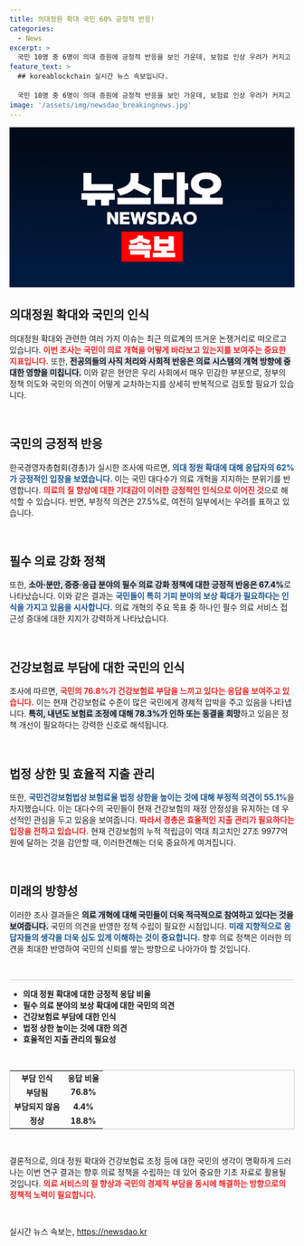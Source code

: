 ```yaml
---
title: 의대정원 확대 국민 60% 긍정적 반응!
categories:
  - News
excerpt: >
  국민 10명 중 6명이 의대 증원에 긍정적 반응을 보인 가운데, 보험료 인상 우려가 커지고 있습니다. 건강보험료 부담을 느끼는 응답이 76.8%에 달하며, 국민들은 내년도 보험료 인하를 원하고 있습니다. 국민의 목소리에 귀 기울여야 할 때입니다!
feature_text: >
  ## koreablockchain 실시간 뉴스 속보입니다.

  국민 10명 중 6명이 의대 증원에 긍정적 반응을 보인 가운데, 보험료 인상 우려가 커지고 있습니다. 건강보험료 부담을 느끼는 응답이 76.8%에 달하며, 국민들은 내년도 보험료 인하를 원하고 있습니다. 국민의 목소리에 귀 기울여야 할 때입니다!
image: '/assets/img/newsdao_breakingnews.jpg'
---
```


<p><img src="/assets/img/newsdao_breakingnews.jpg" alt="koreablockchain 속보" /></p>

<h2 data-ke-size="size26">의대정원 확대와 국민의 인식</h2>

<p data-ke-size="size16">의대정원 확대와 관련한 여러 가지 이슈는 최근 의료계의 뜨거운 논쟁거리로 떠오르고 있습니다. <b><span style="color: #ee2323;">이번 조사는 국민이 의료 개혁을 어떻게 바라보고 있는지를 보여주는 중요한 지표입니다.</span></b> 또한, <b><span style="background-color: #21538527;">전공의들의 사직 처리와 사회적 반응은 의료 시스템의 개혁 방향에 중대한 영향을 미칩니다.</span></b> 이와 같은 현안은 우리 사회에서 매우 민감한 부분으로, 정부의 정책 의도와 국민의 의견이 어떻게 교차하는지를 상세히 반복적으로 검토할 필요가 있습니다.</p>

<p data-ke-size="size16">&nbsp;</p>

<h2 data-ke-size="size26">국민의 긍정적 반응</h2>

<p data-ke-size="size16">한국경영자총협회(경총)가 실시한 조사에 따르면, <b><span style="color: #1a5490;">의대 정원 확대에 대해 응답자의 62%가 긍정적인 입장을 보였습니다.</span></b> 이는 국민 대다수가 의료 개혁을 지지하는 분위기를 반영합니다. <b><span style="color: #ee2323;">의료의 질 향상에 대한 기대감이 이러한 긍정적인 인식으로 이어진 것</span></b>으로 해석할 수 있습니다. 반면, 부정적 의견은 27.5%로, 여전히 일부에서는 우려를 표하고 있습니다.</p>

<p data-ke-size="size16">&nbsp;</p>

<h2 data-ke-size="size26">필수 의료 강화 정책</h2>

<p data-ke-size="size16">또한, <b><span style="background-color: #21538527;">소아·분만, 중증·응급 분야의 필수 의료 강화 정책에 대한 긍정적 반응은 67.4%</span></b>로 나타났습니다. 이와 같은 결과는 <b><span style="color: #1a5490;">국민들이 특히 기피 분야의 보상 확대가 필요하다는 인식을 가지고 있음을 시사합니다.</span></b> 의료 개혁의 주요 목표 중 하나인 필수 의료 서비스 접근성 증대에 대한 지지가 강력하게 나타났습니다.</p>

<p data-ke-size="size16">&nbsp;</p>

<h2 data-ke-size="size26">건강보험료 부담에 대한 국민의 인식</h2>

<p data-ke-size="size16">조사에 따르면, <b><span style="color: #ee2323;">국민의 76.8%가 건강보험료 부담을 느끼고 있다는 응답을 보여주고 있습니다.</span></b> 이는 현재 건강보험료 수준이 많은 국민에게 경제적 압박을 주고 있음을 나타냅니다. <b><span style="background-color: #21538527;">특히, 내년도 보험료 조정에 대해 78.3%가 인하 또는 동결을 희망</span></b>하고 있음은 정책 개선이 필요하다는 강력한 신호로 해석됩니다.</p>

<p data-ke-size="size16">&nbsp;</p>

<h2 data-ke-size="size26">법정 상한 및 효율적 지출 관리</h2>

<p data-ke-size="size16">또한, <b><span style="color: #1a5490;">국민건강보험법상 보험료율 법정 상한을 높이는 것에 대해 부정적 의견이 55.1%</span></b>을 차지했습니다. 이는 대다수의 국민들이 현재 건강보험의 재정 안정성을 유지하는 데 우선적인 관심을 두고 있음을 보여줍니다. <b><span style="color: #ee2323;">따라서 경총은 효율적인 지출 관리가 필요하다는 입장을 전하고 있습니다.</span></b> 현재 건강보험의 누적 적립금이 역대 최고치인 27조 9977억원에 달하는 것을 감안할 때, 이러한견해는 더욱 중요하게 여겨집니다.</p>

<p data-ke-size="size16">&nbsp;</p>

<h2 data-ke-size="size26">미래의 방향성</h2>

<p data-ke-size="size16">이러한 조사 결과들은 <b><span style="background-color: #21538527;">의료 개혁에 대해 국민들이 더욱 적극적으로 참여하고 있다는 것을 보여줍니다.</span></b> 국민의 의견을 반영한 정책 수립이 필요한 시점입니다. <b><span style="color: #1a5490;">미래 지향적으로 응답자들의 생각을 더욱 심도 있게 이해하는 것이 중요합니다.</span></b> 향후 의료 정책은 이러한 의견을 최대한 반영하여 국민의 신뢰를 쌓는 방향으로 나아가야 할 것입니다.</p>

<p data-ke-size="size16">&nbsp;</p>

<hr style="height:1px; border:none; background-color:#ccc;" />

<ul>
    <li><b>의대 정원 확대에 대한 긍정적 응답 비율</b></li>
    <li><b>필수 의료 분야의 보상 확대에 대한 국민의 의견</b></li>
    <li><b>건강보험료 부담에 대한 인식</b></li>
    <li><b>법정 상한 높이는 것에 대한 의견</b></li>
    <li><b>효율적인 지출 관리의 필요성</b></li>
</ul>

<p data-ke-size="size16">&nbsp;</p>

<table style="width: 100%; border: 1px solid #ccc;">
    <tr>
        <td style="text-align: center; height: 17px;"><b>부담 인식</b></td>
        <td style="text-align: center; height: 17px;"><b>응답 비율</b></td>
    </tr>
    <tr>
        <td style="text-align: center; height: 17px;"><b>부담됨</b></td>
        <td style="text-align: center; height: 17px;"><b>76.8%</b></td>
    </tr>
    <tr>
        <td style="text-align: center; height: 17px;"><b>부담되지 않음</b></td>
        <td style="text-align: center; height: 17px;"><b>4.4%</b></td>
    </tr>
    <tr>
        <td style="text-align: center; height: 17px;"><b>정상</b></td>
        <td style="text-align: center; height: 17px;"><b>18.8%</b></td>
    </tr>
</table>

<p data-ke-size="size16">&nbsp;</p>

<p data-ke-size="size16">결론적으로, 의대 정원 확대와 건강보험료 조정 등에 대한 국민의 생각이 명확하게 드러나는 이번 연구 결과는 향후 의료 정책을 수립하는 데 있어 중요한 기초 자료로 활용될 것입니다. <b><span style="color: #ee2323;">의료 서비스의 질 향상과 국민의 경제적 부담을 동시에 해결하는 방향으로의 정책적 노력이 필요합니다.</span></b></p>

<p data-ke-size="size16">&nbsp;</p>
실시간 뉴스 속보는, <a href="https://newsdao.kr" rel="dofollow">https://newsdao.kr</a>



